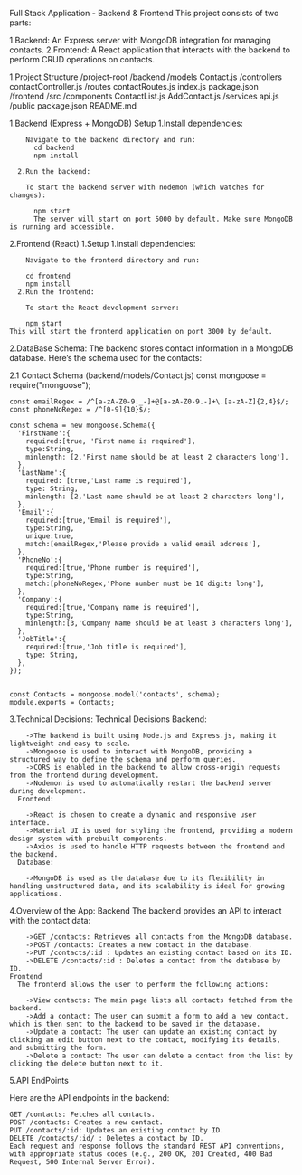 Full Stack Application - Backend & Frontend
This project consists of two parts:

1.Backend: An Express server with MongoDB integration for managing contacts.
2.Frontend: A React application that interacts with the backend to perform CRUD operations on contacts.

1.Project Structure
  /project-root
    /backend
      /models
        Contact.js
      /controllers
        contactController.js
      /routes
        contactRoutes.js
      index.js
      package.json
    /frontend
      /src
        /components
          ContactList.js
          AddContact.js
        /services
          api.js
      /public
      package.json
    README.md


  1.Backend (Express + MongoDB)
    Setup
      1.Install dependencies:
    
        Navigate to the backend directory and run:
          cd backend
          npm install
    
      2.Run the backend:
    
        To start the backend server with nodemon (which watches for changes):
    
          npm start
          The server will start on port 5000 by default. Make sure MongoDB is running and accessible.
  
  2.Frontend (React)
    1.Setup
      1.Install dependencies:
  
        Navigate to the frontend directory and run:
  
        cd frontend
        npm install
      2.Run the frontend:
    
        To start the React development server:
    
        npm start
    This will start the frontend application on port 3000 by default.



2.DataBase Schema:
  The backend stores contact information in a MongoDB database. Here’s the schema used for the contacts:

  2.1 Contact Schema (backend/models/Contact.js)
    const mongoose = require("mongoose");

    const emailRegex = /^[a-zA-Z0-9._-]+@[a-zA-Z0-9.-]+\.[a-zA-Z]{2,4}$/;
    const phoneNoRegex = /^[0-9]{10}$/;
    
    const schema = new mongoose.Schema({
      'FirstName':{
        required:[true, 'First name is required'],
        type:String,
        minlength: [2,'First name should be at least 2 characters long'],
      },
      'LastName':{
        required: [true,'Last name is required'],
        type: String,
        minlength: [2,'Last name should be at least 2 characters long'],
      },
      'Email':{
        required:[true,'Email is required'],
        type:String,
        unique:true,
        match:[emailRegex,'Please provide a valid email address'],
      },
      'PhoneNo':{
        required:[true,'Phone number is required'],
        type:String,
        match:[phoneNoRegex,'Phone number must be 10 digits long'],
      },
      'Company':{
        required:[true,'Company name is required'],
        type:String,
        minlength:[3,'Company Name should be at least 3 characters long'],
      },
      'JobTitle':{
        required:[true,'Job title is required'],
        type: String,
      },
    });
    
    
    const Contacts = mongoose.model('contacts', schema);
    module.exports = Contacts;


3.Technical Decisions:
    Technical Decisions
      Backend:
      
        ->The backend is built using Node.js and Express.js, making it lightweight and easy to scale.
        ->Mongoose is used to interact with MongoDB, providing a structured way to define the schema and perform queries.
        ->CORS is enabled in the backend to allow cross-origin requests from the frontend during development.
        ->Nodemon is used to automatically restart the backend server during development.
      Frontend:
      
        ->React is chosen to create a dynamic and responsive user interface.
        ->Material UI is used for styling the frontend, providing a modern design system with prebuilt components.
        ->Axios is used to handle HTTP requests between the frontend and the backend.
      Database:
      
        ->MongoDB is used as the database due to its flexibility in handling unstructured data, and its scalability is ideal for growing applications.

4.Overview of the App:
    Backend
      The backend provides an API to interact with the contact data:
      
        ->GET /contacts: Retrieves all contacts from the MongoDB database.
        ->POST /contacts: Creates a new contact in the database.
        ->PUT /contacts/:id : Updates an existing contact based on its ID.
        ->DELETE /contacts/:id : Deletes a contact from the database by ID.
    Frontend
      The frontend allows the user to perform the following actions:

        ->View contacts: The main page lists all contacts fetched from the backend.
        ->Add a contact: The user can submit a form to add a new contact, which is then sent to the backend to be saved in the database.
        ->Update a contact: The user can update an existing contact by clicking an edit button next to the contact, modifying its details, and submitting the form.
        ->Delete a contact: The user can delete a contact from the list by clicking the delete button next to it.


5.API EndPoints
  
  Here are the API endpoints in the backend:

    GET /contacts: Fetches all contacts.
    POST /contacts: Creates a new contact.
    PUT /contacts/:id: Updates an existing contact by ID.
    DELETE /contacts/:id/ : Deletes a contact by ID.
    Each request and response follows the standard REST API conventions, with appropriate status codes (e.g., 200 OK, 201 Created, 400 Bad Request, 500 Internal Server Error).


      
          


